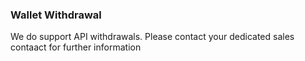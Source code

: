 ### Wallet Withdrawal 

We do support API withdrawals. Please contact your dedicated sales contaact for further information